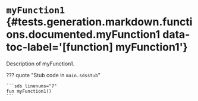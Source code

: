 # <code class="doc-symbol doc-symbol-function"></code> `myFunction1` {#tests.generation.markdown.functions.documented.myFunction1 data-toc-label='[function] myFunction1'}

Description of myFunction1.

??? quote "Stub code in `main.sdsstub`"

    ```sds linenums="7"
    fun myFunction1()
    ```
